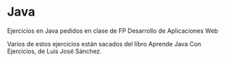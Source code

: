 # Java
Ejercicios en Java pedidos en clase de FP Desarrollo de Aplicaciones Web

Varios de estos ejercicios están sacados del libro Aprende Java Con Ejercicios, de Luis José Sánchez.

